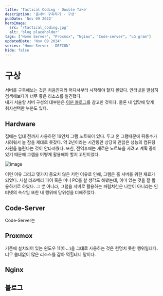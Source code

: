 ```yaml
---
title: 'Tactical Coding - Double Take'
description: '홈서버 구축하기 - 구상'
pubDate: 'Nov 09 2022'
heroImage: 
  src: '/tactical_coding.jpg'
  alt: 'blog placeholder'
tags: ["Home Server", "Proxmox", "Nginx", "Code-server", "LG gram"]
updatedDate: 'Nov 09 2024'
series: "Home Server - DEFCON"
hide: false
---
```


# 구상

서버를 구축해보는 것은 처음인지라 어디서부터 시작해야 할지 몰랐다.
인터넷을 열심히 검색해보다가 너무 좋은 리소스를 발견했다.</br>
내가 서술할 서버 구성의 대부분은 [이분 블로그](https://velog.io/@minboykim/%EB%8D%94-%EC%9D%B4%EC%83%81-%ED%94%84%EB%A6%AC%ED%8B%B0%EC%96%B4%EB%8A%94-%EA%B7%B8%EB%A7%8C.-%EB%82%98%EB%A7%8C%EC%9D%98-%EC%82%AC%EC%84%A4-%ED%81%B4%EB%9D%BC%EC%9A%B0%EB%93%9C-%EA%B5%AC%EC%B6%95%ED%95%98%EA%B8%B0#%EB%82%B4%EB%B6%80%EB%A7%9D-%EA%B5%AC%EC%84%B1-%EB%B0%8F-%EC%99%B8%EB%B6%80-%EC%A0%91%EC%86%8D-%EC%84%A4%EC%A0%95)를 참고한 것이다.
물론 내 입맛에 맞게 취사선택한 부분도 있다.

## Hardware

집에는 입대 전까지 사용하던 16인치 그램 노트북이 있다.
두고 온 그램때문에 뒤통수가 시려워서 늘 잠을 제대로 못잤다.
약 2년이라는 시간동안 상당히 괜찮은 성능의 컴퓨팅 자원을 놀린다는 것이 안타까웠다.
또한, 전역후에는 새로운 노트북을 사려고 계획 중이었기 때문에 그램을 어떻게 활용해야 할지 고민이었다.</br>

![image](https://www.lge.co.kr/kr/images/notebook/md08917848/usp/usp_0106_2.png)

이런 이유 그리고 몇가지 중요치 않은 저런 이유로 인해, 그램은 홈 서버를 위한 재료가 되었다.
사실 라즈베리 파이 혹은 미니 PC를 살 생각도 해봤는데, 이미 있는 것을 잘 활용하기로 하였다.
그 뿐 아니라, 그램을 서버로 활용하는 파렴치한은 나뿐이 아니라는 인터넷의 속삭임 또한 내 행위에 당위성을 더해주었다.

## Code-Server

Code-Server는 

## Proxmox

기존에 설치되어 있는 윈도우 11(아...)을 그대로 사용하는 것은 현명치 못한 행위일테다. 너무 쓸데없이 많은 리소스를 잡아 먹힐테니 말이다.

## Nginx


## 블로그

